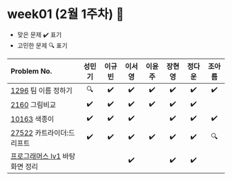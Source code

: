 
# week01 (2월 1주차) :pencil:

- 맞은 문제 :heavy_check_mark: 표기
- 고민한 문제 :mag: 표기


|Problem No.|성민기|이규빈|이서영|이윤주|장현영|정다운|조아름|
|:-------------------------|:-----:|:-----:|:-----:|:-----:|:-----:|:-----:|:-----:|
|[1296](https://www.acmicpc.net/problem/1296) 팀 이름 정하기|:mag:|:heavy_check_mark:|:heavy_check_mark:|:heavy_check_mark:|:heavy_check_mark:|:heavy_check_mark:|:heavy_check_mark:|
|[2160](https://www.acmicpc.net/problem/2160) 그림비교|:heavy_check_mark:|:heavy_check_mark:|:heavy_check_mark:|:heavy_check_mark:|:heavy_check_mark:|:heavy_check_mark:||
|[10163](https://www.acmicpc.net/problem/10163) 색종이|:heavy_check_mark:|:heavy_check_mark:|:heavy_check_mark:||:heavy_check_mark:|:heavy_check_mark:|:heavy_check_mark:|
|[27522](https://www.acmicpc.net/problem/27522) 카트라이더:드리프트|:heavy_check_mark:|:heavy_check_mark:|:heavy_check_mark:|:heavy_check_mark:|:heavy_check_mark:|:heavy_check_mark:|:mag:|
|[프로그래머스 lv1](https://school.programmers.co.kr/learn/courses/30/lessons/161990) 바탕화면 정리|||:heavy_check_mark:||:heavy_check_mark:|:heavy_check_mark:||
